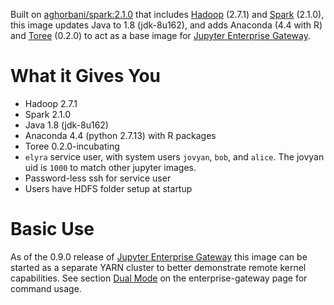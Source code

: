 Built on [aghorbani/spark:2.1.0](https://hub.docker.com/r/aghorbani/spark/) that includes
[Hadoop](http://hadoop.apache.org/) (2.7.1) and [Spark](https://spark.apache.org/) (2.1.0), this image updates Java to 
1.8 (jdk-8u162), and adds Anaconda (4.4 with R) and [Toree](https://toree.apache.org/) (0.2.0) to act as a base image 
for [Jupyter Enterprise Gateway](http://jupyter-enterprise-gateway.readthedocs.io/en/latest/).

# What it Gives You
* Hadoop 2.7.1 
* Spark 2.1.0
* Java 1.8 (jdk-8u162)
* Anaconda 4.4 (python 2.7.13) with R packages
* Toree 0.2.0-incubating
* `elyra` service user, with system users `jovyan`, `bob`, and `alice`.  The jovyan uid is `1000` to match other jupyter
 images.
* Password-less ssh for service user
* Users have HDFS folder setup at startup

# Basic Use
As of the 0.9.0 release of [Jupyter Enterprise Gateway](https://github.com/jupyter/enterprise_gateway/releases)
this image can be started as a separate YARN cluster to better demonstrate remote kernel capabilities.  See section 
[Dual Mode](https://hub.docker.com/r/elyra/enterprise-gateway/#dual_mode) on the enterprise-gateway page for command 
usage.
